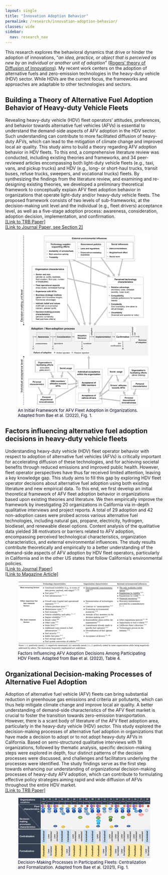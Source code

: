 ```yaml
---
layout: single
title: "Innovation Adoption Behavior"
permalink: /research/innovation-adoption-behavior/
classes: wide
sidebar:
  nav: research_nav
---
```


This research explores the behavioral dynamics that drive or hinder the adoption of innovations, “_an idea, practice, or object that is perceived as new by an individual or another unit of adoption_” ([Rogers’ theory of Diffusion of Innovations](https://en.wikipedia.org/wiki/Diffusion_of_innovations)). My recent work centers on the adoption of alternative fuels and zero-emission technologies in the heavy-duty vehicle (HDV) sector. While HDVs are the current focus, the frameworks and approaches are adaptable to other technologies and sectors.

## Building a Theory of Alternative Fuel Adoption Behavior of Heavy-duty Vehicle Fleets
Revealing heavy-duty vehicle (HDV) fleet operators’ attitudes, preferences, and behavior towards alternative fuel vehicles (AFVs) is essential to understand the demand-side aspects of AFV adoption in the HDV sector. Such understanding can contribute to more facilitated diffusion of heavy-duty AFVs, which can lead to the mitigation of climate change and improved local air quality. This study aims to build a theory regarding AFV adoption behavior in HDV fleets. To this end, a comprehensive literature review was conducted, including existing theories and frameworks, and 34 peer-reviewed articles encompassing both light-duty vehicle fleets (e.g., taxi, vans, and pickup trucks) and HDV (e.g., long- or short-haul trucks, transit buses, refuse trucks, sweepers, and vocational trucks) fleets. By synthesizing the findings from the literature review, and examining and re-designing existing theories, we developed a preliminary theoretical framework to conceptually explain AFV fleet adoption behavior in organizations that operate light-duty and/or heavy-duty vehicle fleets. The proposed framework consists of two levels of sub-frameworks, at the decision-making unit level and the individual (e.g., fleet drivers) acceptance level, as well as a five-stage adoption process: awareness, consideration, adoption decision, implementation, and confirmation.  
[[Link to TRB Paper]](https://www.researchgate.net/publication/351355747_Building_a_Theory_of_Alternative_Fuel_Adoption_Behavior_of_Heavy-duty_Vehicle_Fleets_in_California_An_Initial_Theoretical_Framework)  
[[Link to Journal Paper, see Section 2]](https://doi.org/10.1016/j.trd.2021.103150)

<figure>
  <img src="/assets/images/afv-adoption-framework-bae2022.png" alt="An Initial Framework for AFV Fleet Adoption in Organizations" class="zoom--enabled">
  <figcaption style="font-size: 0.95em; color: #050821;">An Initial Framework for AFV Fleet Adoption in Organizations. Adapted from Bae et al. (2022), Fig. 1.</figcaption>
</figure>

## Factors influencing alternative fuel adoption decisions in heavy-duty vehicle fleets
Understanding heavy-duty vehicle (HDV) fleet operator behavior with respect to adoption of alternative fuel vehicles (AFVs) is critically important for accelerating diffusion of these technologies, and for achieving societal benefits through reduced emissions and improved public health. However, fleet operator perspectives have thus far received limited attention, leaving a key knowledge gap. This study aims to fill this gap by exploring HDV fleet operator decisions about alternative fuel adoption using both existing literature and new empirical data. To this end, we first develop an initial theoretical framework of AFV fleet adoption behavior in organizations based upon existing theories and literature. We then empirically improve the framework by investigating 20 organizations in California via in-depth qualitative interviews and project reports. A total of 29 adoption and 42 non-adoption cases were probed across various alternative fuel technologies, including natural gas, propane, electricity, hydrogen, biodiesel, and renewable diesel options. Content analysis of the qualitative data yielded 38 motivators or barriers related to AFV adoption, encompassing perceived technological characteristics, organization characteristics, and external environmental influences. The study results contribute theoretically and empirically to a better understanding of the demand-side aspects of AFV adoption by HDV fleet operators, particularly in California and in the other US states that follow California’s environmental policies.  
[[Link to Journal Paper]](https://doi.org/10.1016/j.trd.2021.103150)  
[[Link to Magazine Article]](https://transfersmagazine.org/magazine-article/issue-11/getting-heavy-duty-vehicle-fleets-to-net-zero)  

<figure>
  <img src="/assets/images/afv-adoption-factors-hdv-bae2022.png" alt="Factors Influencing AFV Adoption Decisions" class="zoom--enabled">
  <figcaption style="font-size: 0.95em; color: #050821;">Factors Influencing AFV Adoption Decisions Among Participating HDV Fleets. Adapted from Bae et al. (2022), Table 4.</figcaption>
</figure>


## Organizational Decision-making Processes of Alternative Fuel Adoption
Adoption of alternative fuel vehicle (AFV) fleets can bring substantial reduction in greenhouse gas emissions and criteria air pollutants, which can thus help mitigate climate change and improve local air quality. A better understanding of demand-side characteristics of the AFV fleet market is crucial to foster the transition towards zero-emission transportation. However, there is a scant body of literature of the AFV fleet adoption area, particularly in the heavy-duty vehicle (HDV) sector. This study explored the decision-making processes of alternative fuel adoption in organizations that have made a decision to adopt or to not adopt heavy-duty AFVs in California. Based on semi-structured qualitative interviews with 18 organizations, followed by thematic analysis, specific decision-making steps were explored in depth, four distinct patterns of the decision processes were discussed, and challenges and facilitators underlying the processes were identified. The study findings serve as the first step towards enhancing our understanding of organizational decision-making processes of heavy-duty AFV adoption, which can contribute to formulating effective policy strategies aiming rapid and wide diffusion of AFVs throughout the entire HDV market.  
[[Link to TRB Paper]](https://www.researchgate.net/publication/351355755_Organizational_Decision-making_Processes_of_Alternative_Fuel_Adoption_An_Empirical_Study_with_Heavy-duty_Vehicle_Fleets_in_California)  

<figure>
  <img src="/assets/images/decision-centralization-fleets-bae2021.png" alt="Decision-Making Processes in Participating Fleets: Centralization and Formalization" class="zoom--enabled">
  <figcaption style="font-size: 0.95em; color: #050821;">Decision-Making Processes in Participating Fleets: Centralization and Formalization. Adapted from Bae et al. (2021), Fig. 1.</figcaption>
</figure>